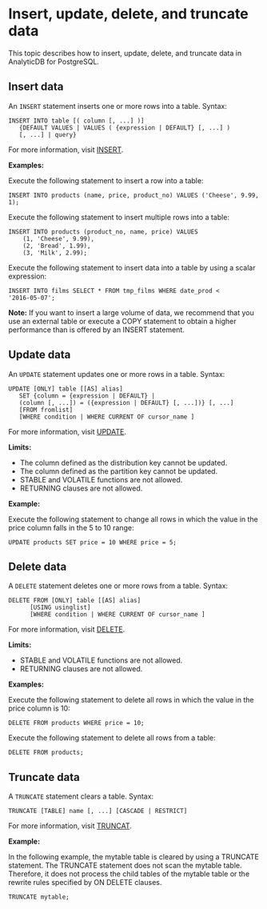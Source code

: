 # Insert, update, delete, and truncate data

This topic describes how to insert, update, delete, and truncate data in AnalyticDB for PostgreSQL.

## Insert data

An `INSERT` statement inserts one or more rows into a table. Syntax:

```
INSERT INTO table [( column [, ...] )]
   {DEFAULT VALUES | VALUES ( {expression | DEFAULT} [, ...] ) 
   [, ...] | query}
```

For more information, visit [INSERT](http://gpdb.docs.pivotal.io/6-14/ref_guide/sql_commands/INSERT.html).

**Examples:**

Execute the following statement to insert a row into a table:

```
INSERT INTO products (name, price, product_no) VALUES ('Cheese', 9.99, 1);
```

Execute the following statement to insert multiple rows into a table:

```
INSERT INTO products (product_no, name, price) VALUES
    (1, 'Cheese', 9.99),
    (2, 'Bread', 1.99),
    (3, 'Milk', 2.99);
```

Execute the following statement to insert data into a table by using a scalar expression:

```
INSERT INTO films SELECT * FROM tmp_films WHERE date_prod < 
'2016-05-07';
```

**Note:** If you want to insert a large volume of data, we recommend that you use an external table or execute a COPY statement to obtain a higher performance than is offered by an INSERT statement.

## Update data

An `UPDATE` statement updates one or more rows in a table. Syntax:

```
UPDATE [ONLY] table [[AS] alias]
   SET {column = {expression | DEFAULT} |
   (column [, ...]) = ({expression | DEFAULT} [, ...])} [, ...]
   [FROM fromlist]
   [WHERE condition | WHERE CURRENT OF cursor_name ]
```

For more information, visit [UPDATE](http://gpdb.docs.pivotal.io/6-14/ref_guide/sql_commands/UPDATE.html).

**Limits:**

-   The column defined as the distribution key cannot be updated.
-   The column defined as the partition key cannot be updated.
-   STABLE and VOLATILE functions are not allowed.
-   RETURNING clauses are not allowed.

**Example:**

Execute the following statement to change all rows in which the value in the price column falls in the 5 to 10 range:

```
UPDATE products SET price = 10 WHERE price = 5;
```

## Delete data

A `DELETE` statement deletes one or more rows from a table. Syntax:

```
DELETE FROM [ONLY] table [[AS] alias]
      [USING usinglist]
      [WHERE condition | WHERE CURRENT OF cursor_name ]
```

For more information, visit [DELETE](http://gpdb.docs.pivotal.io/6-14/ref_guide/sql_commands/DELETE.html).

**Limits:**

-   STABLE and VOLATILE functions are not allowed.
-   RETURNING clauses are not allowed.

**Examples:**

Execute the following statement to delete all rows in which the value in the price column is 10:

```
DELETE FROM products WHERE price = 10;
```

Execute the following statement to delete all rows from a table:

```
DELETE FROM products;
```

## Truncate data

A `TRUNCATE` statement clears a table. Syntax:

```
TRUNCATE [TABLE] name [, ...] [CASCADE | RESTRICT]
```

For more information, visit [TRUNCAT](http://gpdb.docs.pivotal.io/6-14/ref_guide/sql_commands/TRUNCATE.html).

**Example:**

In the following example, the mytable table is cleared by using a TRUNCATE statement. The TRUNCATE statement does not scan the mytable table. Therefore, it does not process the child tables of the mytable table or the rewrite rules specified by ON DELETE clauses.

```
TRUNCATE mytable;
```

